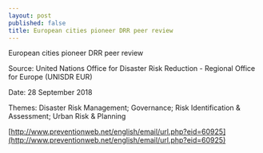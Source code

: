 ```yaml
---
layout: post
published: false
title: European cities pioneer DRR peer review
---
```

European cities pioneer DRR peer review

Source: United Nations Office for Disaster Risk Reduction - Regional Office for Europe (UNISDR EUR)

Date: 28 September 2018

Themes: Disaster Risk Management; Governance; Risk Identification & Assessment; Urban Risk & Planning

[http://www.preventionweb.net/english/email/url.php?eid=60925](http://www.preventionweb.net/english/email/url.php?eid=60925)